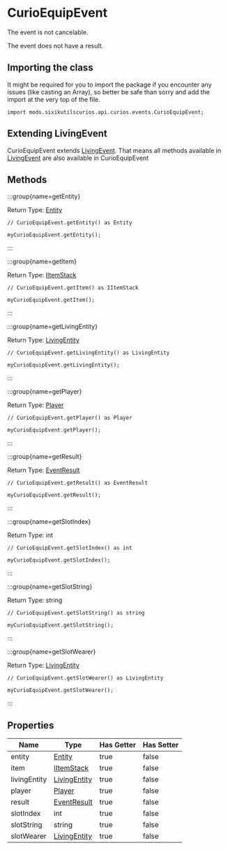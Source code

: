 # CurioEquipEvent

The event is not cancelable.

The event does not have a result.

## Importing the class

It might be required for you to import the package if you encounter any issues (like casting an Array), so better be safe than sorry and add the import at the very top of the file.
```zenscript
import mods.sixikutilscurios.api.curios.events.CurioEquipEvent;
```


## Extending LivingEvent

CurioEquipEvent extends [LivingEvent](/forge/api/event/entity/LivingEvent). That means all methods available in [LivingEvent](/forge/api/event/entity/LivingEvent) are also available in CurioEquipEvent

## Methods

:::group{name=getEntity}

Return Type: [Entity](/mods/sixikutils/utils/entity/ExpandEntity)

```zenscript
// CurioEquipEvent.getEntity() as Entity

myCurioEquipEvent.getEntity();
```

:::

:::group{name=getItem}

Return Type: [IItemStack](/vanilla/api/item/IItemStack)

```zenscript
// CurioEquipEvent.getItem() as IItemStack

myCurioEquipEvent.getItem();
```

:::

:::group{name=getLivingEntity}

Return Type: [LivingEntity](/mods/sixikutils/utils/entity/ExpandLivingEntity)

```zenscript
// CurioEquipEvent.getLivingEntity() as LivingEntity

myCurioEquipEvent.getLivingEntity();
```

:::

:::group{name=getPlayer}

Return Type: [Player](/mods/sixikutils/curios/player/Player)

```zenscript
// CurioEquipEvent.getPlayer() as Player

myCurioEquipEvent.getPlayer();
```

:::

:::group{name=getResult}

Return Type: [EventResult](/forge/api/event/EventResult)

```zenscript
// CurioEquipEvent.getResult() as EventResult

myCurioEquipEvent.getResult();
```

:::

:::group{name=getSlotIndex}

Return Type: int

```zenscript
// CurioEquipEvent.getSlotIndex() as int

myCurioEquipEvent.getSlotIndex();
```

:::

:::group{name=getSlotString}

Return Type: string

```zenscript
// CurioEquipEvent.getSlotString() as string

myCurioEquipEvent.getSlotString();
```

:::

:::group{name=getSlotWearer}

Return Type: [LivingEntity](/mods/sixikutils/utils/entity/ExpandLivingEntity)

```zenscript
// CurioEquipEvent.getSlotWearer() as LivingEntity

myCurioEquipEvent.getSlotWearer();
```

:::


## Properties

|     Name     |                               Type                               | Has Getter | Has Setter |
|--------------|------------------------------------------------------------------|------------|------------|
| entity       | [Entity](/mods/sixikutils/utils/entity/ExpandEntity)             | true       | false      |
| item         | [IItemStack](/vanilla/api/item/IItemStack)                       | true       | false      |
| livingEntity | [LivingEntity](/mods/sixikutils/utils/entity/ExpandLivingEntity) | true       | false      |
| player       | [Player](/mods/sixikutils/curios/player/Player)                  | true       | false      |
| result       | [EventResult](/forge/api/event/EventResult)                      | true       | false      |
| slotIndex    | int                                                              | true       | false      |
| slotString   | string                                                           | true       | false      |
| slotWearer   | [LivingEntity](/mods/sixikutils/utils/entity/ExpandLivingEntity) | true       | false      |

